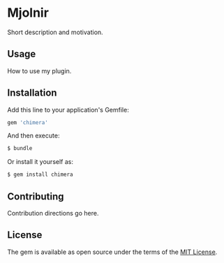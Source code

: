 # Mjolnir
Short description and motivation.

## Usage
How to use my plugin.

## Installation
Add this line to your application's Gemfile:

```ruby
gem 'chimera'
```

And then execute:
```bash
$ bundle
```

Or install it yourself as:
```bash
$ gem install chimera
```

## Contributing
Contribution directions go here.

## License
The gem is available as open source under the terms of the [MIT License](https://opensource.org/licenses/MIT).
